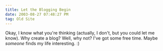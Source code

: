 ```yaml
---
title: Let the Blogging Begin
date: 2003-08-27 07:48:27 PM
tag: Old Site
---
```


Okay, I know what you're thinking (actually, I don't, but you could let me know). Why create a blog? Well, why not? I've got some free time. Maybe *someone* finds my life interesting. :)